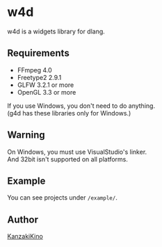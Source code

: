 w4d
====

w4d is a widgets library for dlang.

## Requirements

- FFmpeg 4.0
- Freetype2 2.9.1
- GLFW 3.2.1 or more
- OpenGL 3.3 or more

If you use Windows, you don't need to do anything.  
(g4d has these libraries only for Windows.)

## Warning

On Windows, you must use VisualStudio's linker.  
And 32bit isn't supported on all platforms.

## Example

You can see projects under `/example/`.

## Author

[KanzakiKino](https://knzk.work/)
